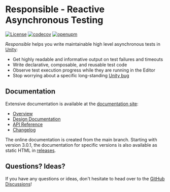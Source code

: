 # Responsible - Reactive Asynchronous Testing

[![License](https://img.shields.io/github/license/sbergen/Responsible.svg)](https://github.com/sbergen/Responsible/blob/main/LICENSE)
[![codecov](https://codecov.io/gh/sbergen/Responsible/branch/main/graph/badge.svg)](https://codecov.io/gh/sbergen/Responsible)
[![openupm](https://img.shields.io/npm/v/com.beatwaves.responsible?label=openupm&registry_uri=https://package.openupm.com)](https://openupm.com/packages/com.beatwaves.responsible/)

*Responsible* helps you write maintainable high level asynchronous tests in [Unity](https://unity.com/):
* Get highly readable and informative output on test failures and timeouts
* Write declarative, composable, and reusable test code
* Observe test execution progress while they are running in the Editor
* Stop worrying about a specific long-standing [Unity bug](https://issuetracker.unity3d.com/issues/unitytests-do-not-fail-when-nested-coroutines-throws-an-exception)

## Documentation

Extensive documentation is available at the 
[documentation site](https://sbergen.github.io/Responsible/index.html):
* [Overview](https://sbergen.github.io/Responsible/index.html)
* [Design Documentation](https://sbergen.github.io/Responsible/design.html)
* [API Reference](https://sbergen.github.io/Responsible/api/Responsible.html)
* [Changelog](https://sbergen.github.io/Responsible/CHANGELOG.html)

The online documentation is created from the main branch.
Starting with version 3.0.1, the documentation for specific versions is also available as static HTML 
in [releases](https://github.com/sbergen/Responsible/releases).

## Questions? Ideas?

If you have any questions or ideas, don't hesitate to head over to the
[GitHub Discussions](https://github.com/sbergen/Responsible/discussions)!
